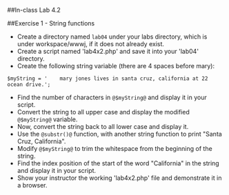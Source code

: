 ##In-class Lab 4.2


##Exercise 1 - String functions

* Create a directory named `lab04` under your labs directory, which is under workspace/wwwj, if it does not already exist.
* Create a script named 'lab4x2.php' and save it into your 'lab04' directory.
* Create the following string variable (there are 4 spaces before mary):

```
$myString = '    mary jones lives in santa cruz, california at 22 ocean drive.';
```

* Find the number of characters in `@$myString@` and display it in your script.
* Convert the string to all upper case and display the modified `@$myString@` variable.
* Now, convert the string back to all lower case and display it.
* Use the `@substr()@` function, with another string function to print "Santa Cruz, California".
* Modify `@$myString@` to trim the whitespace from the beginning of the string.
* Find the index position of the start of the word "California" in the string and display it in your script.
* Show your instructor the working 'lab4x2.php' file and demonstrate it in a browser.
